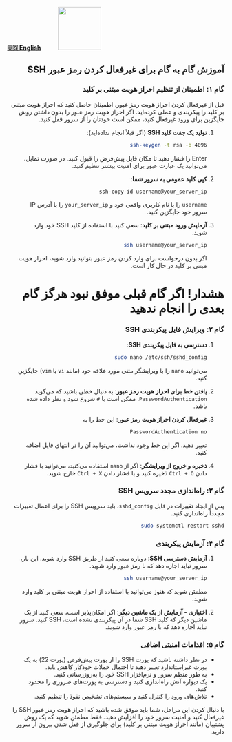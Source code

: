 [**🇺🇸 English**](https://github.com/hiddify/Hiddify-Manager/wiki/Disable-SSH-Password-Authentication)&nbsp;&nbsp;&nbsp;&nbsp;&nbsp;&nbsp;&nbsp;&nbsp;&nbsp;&nbsp;<a href="https://github.com/hiddify/hiddify-config/wiki/%D9%87%D9%85%D9%87-%D8%A2%D9%85%D9%88%D8%B2%D8%B4%E2%80%8C%D9%87%D8%A7-%D9%88-%D9%88%DB%8C%D8%AF%D8%A6%D9%88%D9%87%D8%A7"><img width="100" src="https://github.com/hiddify/hiddify-config/assets/125398461/3704cd84-eee6-4c45-abe7-3c02936bbebb" /></a>





<div dir=rtl>

## آموزش گام به گام برای غیرفعال کردن رمز عبور SSH

### گام ۱: اطمینان از تنظیم احراز هویت مبتنی بر کلید
قبل از غیرفعال کردن احراز هویت رمز عبور، اطمینان حاصل کنید که احراز هویت مبتنی بر کلید را پیکربندی و عملی کرده‌اید. اگر احراز هویت رمز عبور را بدون داشتن روش جایگزین برای ورود غیرفعال کنید، ممکن است خودتان را از سرور قفل کنید.

1. **تولید یک جفت کلید SSH** (اگر قبلاً انجام نداده‌اید):
   ```bash
   ssh-keygen -t rsa -b 4096
   ```
   Enter را فشار دهید تا مکان فایل پیش‌فرض را قبول کنید. در صورت تمایل، می‌توانید یک عبارت عبور برای امنیت بیشتر تنظیم کنید.

2. **کپی کلید عمومی به سرور شما**:
   ```bash
   ssh-copy-id username@your_server_ip
   ```
   `username` را با نام کاربری واقعی خود و `your_server_ip` را با آدرس IP سرور خود جایگزین کنید.

3. **آزمایش ورود مبتنی بر کلید**: سعی کنید با استفاده از کلید SSH خود وارد شوید.
   ```bash
   ssh username@your_server_ip
   ```
   اگر بدون درخواست برای وارد کردن رمز عبور بتوانید وارد شوید، احراز هویت مبتنی بر کلید در حال کار است.

# هشدار! اگر گام قبلی موفق نبود هرگز گام بعدی را انجام ندهید
### گام ۲: ویرایش فایل پیکربندی SSH

1. **دسترسی به فایل پیکربندی SSH**:
   ```bash
   sudo nano /etc/ssh/sshd_config
   ```
   می‌توانید `nano` را با ویرایشگر متنی مورد علاقه خود (مانند `vi` یا `vim`) جایگزین کنید.

2. **یافتن خط برای احراز هویت رمز عبور**: به دنبال خطی باشید که می‌گوید `PasswordAuthentication`. ممکن است با `#` شروع شود و نظر داده شده باشد.

3. **غیرفعال کردن احراز هویت رمز عبور**: این خط را به 
   ```bash
   PasswordAuthentication no
   ```
   تغییر دهید. اگر این خط وجود نداشت، می‌توانید آن را در انتهای فایل اضافه کنید.

4. **ذخیره و خروج از ویرایشگر**: اگر از `nano` استفاده می‌کنید، می‌توانید با فشار دادن `Ctrl + O` ذخیره کنید و با فشار دادن `Ctrl + X` خارج شوید.

### گام ۳: راه‌اندازی مجدد سرویس SSH

پس از ایجاد تغییرات در فایل `sshd_config`، باید سرویس SSH را برای اعمال تغییرات مجدداً راه‌اندازی کنید.

```bash
sudo systemctl restart sshd
```

### گام ۴: آزمایش پیکربندی

1. **آزمایش دسترسی SSH**: دوباره سعی کنید از طریق SSH وارد شوید. این بار، سرور نباید اجازه دهد که با رمز عبور وارد شوید.
   ```bash
   ssh username@your_server_ip
   ```
   مطمئن شوید که هنوز می‌توانید با استفاده از احراز هویت مبتنی بر کلید وارد شوید.

2. **اختیاری - آزمایش از یک ماشین دیگر**: اگر امکان‌پذیر است، سعی کنید از یک ماشین دیگر که کلید SSH شما در آن پیکربندی نشده است، SSH کنید. سرور نباید اجازه دهد که با رمز عبور وارد شوید.

### گام ۵: اقدامات امنیتی اضافی

- در نظر داشته باشید که پورت SSH را از پورت پیش‌فرض (پورت 22) به یک پورت غیراستاندارد تغییر دهید تا احتمال حملات خودکار کاهش یابد.
- به طور منظم سرور و نرم‌افزار SSH خود را به‌روزرسانی کنید.
- یک دیواره آتش راه‌اندازی کنید و دسترسی به پورت‌های ضروری را محدود کنید.
- تلاش‌های ورود را کنترل کنید و سیستم‌های تشخیص نفوذ را تنظیم کنید.

با دنبال کردن این مراحل، شما باید موفق شده باشید که احراز هویت رمز عبور SSH را غیرفعال کنید و امنیت سرور خود را افزایش دهید. فقط مطمئن شوید که یک روش پشتیبان (مانند احراز هویت مبتنی بر کلید) برای جلوگیری از قفل شدن بیرون از سرور دارید.
</div>